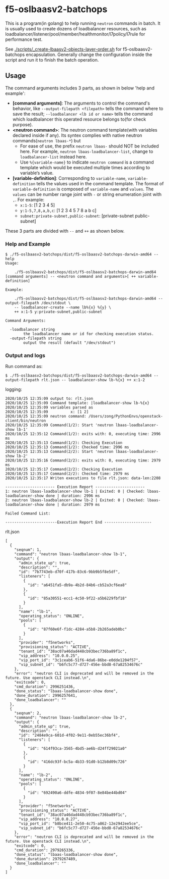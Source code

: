 # f5-oslbaasv2-batchops

This is a program(in golang) to help running `neutron` commands in batch.
It is usually used to create dozens of loadbalancer resources, such as loadbalancer/listener/pool/member/healthmonitor/l7policy/l7rule for performance test.

See [./scripts/_create-lbaasv2-objects-layer-order.sh](./scripts/_create-lbaasv2-objects-layer-order.sh) for f5-oslbaasv2-batchops encapsulation. Generally change the configuration inside the script and run it to finish the batch operation.

## Usage

The command arguments includes 3 parts, as shown in below 'help and example':

* **\[command arguments]**: The arguments to control the command's behavior, like `--output-filepath <filepath>` tells the command where to save the result; `--loadbalancer <lb id or name>` tells the command which loadbalancer this operated resource belongs to(for check purpose).
* **\<neutron command>**: The neutron command template(with variables declared inside if any). Its syntex complies with native neutron commands(`neutron lbaas-*`) but 
  * For ease of use, the prefix `neutron lbaas-` should NOT be included here. For example, `neutron lbaas-loadbalancer-list`, change to `loadbalancer-list` instead here.
  * Use `%{variable-name}` to indicate `neutron command` is a command template which would be executed multiple times according to variable‘s value.
* **\[variable-definition]**: Corresponding to `variable-name`, `variable-definition` tells the values used in the command template. The format of `variable-definition` is composed of `variable-name` and `values`. The `values` can be number range joint with `-` or string enumeration joint with `,`. For example:
  * `x:1-5`: [1 2 3 4 5]
  * `y:1-5,7,8,a,b,c`: [1 2 3 4 5 7 8 a b c]
  * `subnet:private-subnet,public-subnet`: [private-subnet public-subnet]

These 3 parts are divided with `--` and `++` as shown below.

### Help and Example

```
$ ./f5-oslbaasv2-batchops/dist/f5-oslbaasv2-batchops-darwin-amd64 --help
Usage:

    ./f5-oslbaasv2-batchops/dist/f5-oslbaasv2-batchops-darwin-amd64 [command arguments] -- <neutron command and arguments>[ ++ variable-definition]

Example:

    ./f5-oslbaasv2-batchops/dist/f5-oslbaasv2-batchops-darwin-amd64 --output-filepath /dev/stdout \
    -- loadbalancer-create --name lb%{x} %{y} \
    ++ x:1-5 y:private-subnet,public-subnet

Command Arguments:

  -loadbalancer string
    	the loadbalancer name or id for checking execution status.
  -output-filepath string
    	output the result (default "/dev/stdout")
```

### Output and logs

Run command as:

```
$ ./f5-oslbaasv2-batchops/dist/f5-oslbaasv2-batchops-darwin-amd64 --output-filepath rlt.json -- loadbalancer-show lb-%{x} ++ x:1-2
```
logging:

```
2020/10/25 12:35:09 output to: rlt.json
2020/10/25 12:35:09 Command template: |loadbalancer-show lb-%{x}
2020/10/25 12:35:09 variables parsed as
2020/10/25 12:35:09          x: [1 2]
2020/10/25 12:35:09 neutron command: /Users/zong/PythonEnvs/openstack-client/bin/neutron
2020/10/25 12:35:09 Command(1/2): Start 'neutron lbaas-loadbalancer-show lb-1'
2020/10/25 12:35:12 Command(1/2): exits with: 0, executing time: 2996 ms
2020/10/25 12:35:13 Command(1/2): Checking Execution
2020/10/25 12:35:13 Command(1/2): Checked time: 2996 ms
2020/10/25 12:35:13 Command(2/2): Start 'neutron lbaas-loadbalancer-show lb-2'
2020/10/25 12:35:16 Command(2/2): exits with: 0, executing time: 2979 ms
2020/10/25 12:35:17 Command(2/2): Checking Execution
2020/10/25 12:35:17 Command(2/2): Checked time: 2979 ms
2020/10/25 12:35:17 Writen executions to file rlt.json: data-len:2208

---------------------- Execution Report ----------------------
1: neutron lbaas-loadbalancer-show lb-1 | Exited: 0 | Checked: lbaas-loadbalancer-show done | duration: 2996 ms
2: neutron lbaas-loadbalancer-show lb-2 | Exited: 0 | Checked: lbaas-loadbalancer-show done | duration: 2979 ms

Failed Command List:

-----------------------Execution Report End ---------------------
```

rlt.json

```
[
  {
    "seqnum": 1,
    "command": "neutron lbaas-loadbalancer-show lb-1",
    "output": {
      "admin_state_up": true,
      "description": "",
      "id": "7b7743eb-d70f-417b-83c6-9bb9b5f8e5df",
      "listeners": [
        {
          "id": "a6451fa5-db9a-4b2d-84b6-cb52a3cf6ea8"
        },
        {
          "id": "85a30551-ecc1-4c50-9f22-a5b6229fbf18"
        }
      ],
      "name": "lb-1",
      "operating_status": "ONLINE",
      "pools": [
        {
          "id": "87f60e6f-f1dc-4284-a5b8-2b265adeb0bc"
        }
      ],
      "provider": "f5networks",
      "provisioning_status": "ACTIVE",
      "tenant_id": "38ac07a46dad448cb93bec736ba89f1c",
      "vip_address": "10.0.0.25",
      "vip_port_id": "3c1ceab6-51f6-4da6-86be-e0dde1204f57",
      "vip_subnet_id": "b6fc5c77-d727-456e-bbd8-67a82534676c"
    },
    "error": "neutron CLI is deprecated and will be removed in the future. Use openstack CLI instead.\n",
    "exitcode": 0,
    "cmd_duration": 2996251436,
    "done_status": "lbaas-loadbalancer-show done",
    "done_duration": 2996257641,
    "done_loadbalancer": ""
  },
  {
    "seqnum": 2,
    "command": "neutron lbaas-loadbalancer-show lb-2",
    "output": {
      "admin_state_up": true,
      "description": "",
      "id": "2484e9ca-601d-4f02-9e11-0eb55ec36bf4",
      "listeners": [
        {
          "id": "614f93ca-3565-4bd5-ae6b-d24ff29021a0"
        },
        {
          "id": "416dc93f-bc5a-4b33-91d0-b12b8d09c726"
        }
      ],
      "name": "lb-2",
      "operating_status": "ONLINE",
      "pools": [
        {
          "id": "692490a6-ddfe-4834-9f07-8e84be44bd04"
        }
      ],
      "provider": "f5networks",
      "provisioning_status": "ACTIVE",
      "tenant_id": "38ac07a46dad448cb93bec736ba89f1c",
      "vip_address": "10.0.0.27",
      "vip_port_id": "b8bce411-2e50-4c75-a862-12e2942ee5ce",
      "vip_subnet_id": "b6fc5c77-d727-456e-bbd8-67a82534676c"
    },
    "error": "neutron CLI is deprecated and will be removed in the future. Use openstack CLI instead.\n",
    "exitcode": 0,
    "cmd_duration": 2979265336,
    "done_status": "lbaas-loadbalancer-show done",
    "done_duration": 2979267489,
    "done_loadbalancer": ""
  }
]
```
